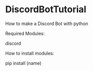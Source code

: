 # DiscordBotTutorial
How to make a Discord Bot with python

Required Modules:

discord

How to install modules:

pip install (name)
